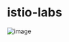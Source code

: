 # istio-labs
![image](https://user-images.githubusercontent.com/12190654/137540454-93d1fd89-e492-4cfd-9446-0c108a2b9365.png)
